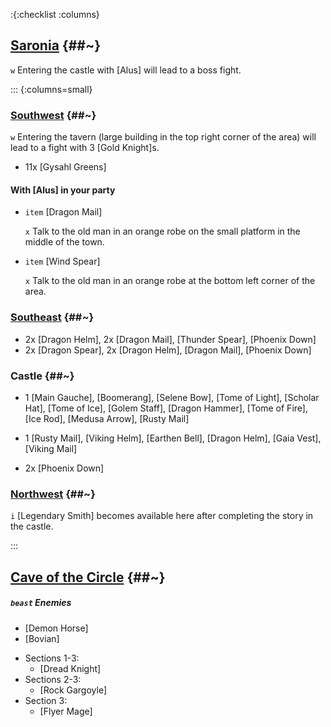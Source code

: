 :{:checklist :columns}
## [Saronia](@~) {##~}

`w` Entering the castle with [Alus] will lead to a boss fight.

::: {:columns=small}
### [Southwest](Saronia#Southwestern_Saronia) {##~}

`w` Entering the tavern (large building in the top right corner of the area) will lead to a fight with 3 [Gold Knight]s.

* 11x [Gysahl Greens]

#### With [Alus] in your party
* `item` [Dragon Mail]

  `x` Talk to the old man in an orange robe on the small platform in the middle of the town.

* `item` [Wind Spear]

  `x` Talk to the old man in an orange robe at the bottom left corner of the area.

### [Southeast](Saronia#Southeastern_Saronia) {##~}

* 2x [Dragon Helm], 2x [Dragon Mail], [Thunder Spear], [Phoenix Down]
* 2x [Dragon Spear], 2x [Dragon Helm], [Dragon Mail], [Phoenix Down]

### Castle {##~}

* 1 [Main Gauche], [Boomerang], [Selene Bow], [Tome of Light], [Scholar Hat], [Tome of Ice], [Golem Staff], [Dragon Hammer], [Tome of Fire], [Ice Rod], [Medusa Arrow], [Rusty Mail]

* 1 [Rusty Mail], [Viking Helm], [Earthen Bell], [Dragon Helm], [Gaia Vest], [Viking Mail]

* 2x [Phoenix Down]

### [Northwest](Saronia#Northwestern_Saronia) {##~}

`i` [Legendary Smith] becomes available here after completing the story in the castle.

:::

## [Cave of the Circle](@~) {##~}

##### `beast` Enemies
* [Demon Horse]
* [Bovian]
- Sections 1-3:
  * [Dread Knight]
- Sections 2-3:
  * [Rock Gargoyle]
- Section 3:
  * [Flyer Mage]